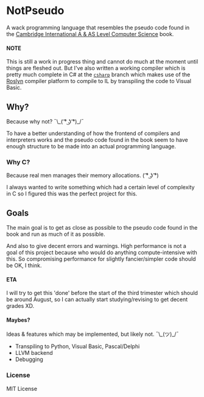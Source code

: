 # NotPseudo
A wack programming language that resembles the pseudo code found in 
the [Cambridge International A & AS Level Computer Science](https://www.amazon.com/Cambridge-International-Computer-Coursebook-Examinations/dp/1107546737/)
book.

#### NOTE
This is still a work in progress thing and cannot do much at the moment until
things are fleshed out. But I've also written a working compiler which is pretty 
much complete in C# at the [`csharp`](https://github.com/FICTURE7/notpseudo/tree/csharp/) 
branch which makes use of the [Roslyn](https://github.com/dotnet/roslyn/) compiler platform 
to compile to IL by transpiling the code to Visual Basic.

## Why?
Because why not? ¯\\\_( ͡° ͜ʖ ͡°)\_/¯

To have a better understanding of how the frontend of compilers and interpreters works
and the pseudo code found in the book seem to have enough structure to be made into an
actual programming language.

### Why C?
Because real men manages their memory allocations. ( ͡° ͜ʖ ͡°)

I always wanted to write something which had a certain level of complexity in C
so I figured this was the perfect project for this.

## Goals
The main goal is to get as close as possible to the pseudo code found in the book and run
as much of it as possible. 

And also to give decent errors and warnings. High performance is not a goal of this project
because who would do anything compute-intensive with this. So compromising performance for
slightly fancier/simpler code should be OK, I think.

#### ETA
I will try to get this 'done' before the start of the third trimester which should be around
August, so I can actually start studying/revising to get decent grades XD.

#### Maybes?
Ideas & features which may be implemented, but likely not. ¯\\\_(ツ)\_/¯

* Transpiling to Python, Visual Basic, Pascal/Delphi
* LLVM backend
* Debugging

### License
MIT License
